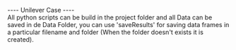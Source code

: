 ---- Unilever Case ---- <br/>
All python scripts can be build in the project folder and all Data can be saved in de Data Folder, you can use 'saveResults' for saving data frames in a
particular filename and folder (When the folder doesn't exists it is created). <br/>
